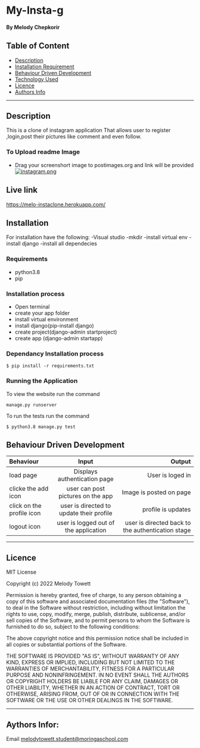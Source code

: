 # My-Insta-g
#### By Melody Chepkorir
## Table of Content
+ [Description](#description)
+ [Installation Requirement](#Installation)
+ [Behaviour Driven Development](#Behaviour-Driven-Development)
+ [Technology Used](#technology-used)
+ [Licence](#licence)
+ [Authors Info](#authors-info)

****
## Description
This is a clone of instagram application That allows user to register ,login,post their pictures like comment and even follow. 
### To Upload readme Image
* Drag your screenshort image to postimages.org and link will be provided
[![instagram.png](https://i.postimg.cc/QdRnnyWY/instagram.png)](https://postimg.cc/FYVZYGp0)
## Live link
https://melo-instaclone.herokuapp.com/
## Installation
For installation have the following:
-Visual studio
-mkdir
-install virtual env
-install django
-install all dependecies
### Requirements
* python3.8
* pip 
### Installation process
* Open terminal
* create your app folder
* install virtual environment
* install django(pip-install django)
* create project(django-admin startproject)
* create app (django-admin startapp)

### Dependancy Installation process

```
$ pip install -r requirements.txt

```

### Running the Application
To view the website run the command
```
manage.py runserver

```
To run the tests run the command
```
$ python3.8 manage.py test

```
## Behaviour Driven Development
| Behaviour | Input | Output |
| :---------------- | :---------------: | ------------------: |
| load page | Displays authentication page| User is loged in|
| clicke the add icon | user can post pictures on the app|Image is posted on page  |
| click on the profile icon  | user is directed to update their profile|profile is updates|
|logout icon|user is logged out of the application|user is directed back to the authentication stage|


****


## Licence
MIT License

Copyright (c) 2022 Melody Towett

Permission is hereby granted, free of charge, to any person obtaining a copy
of this software and associated documentation files (the "Software"), to deal
in the Software without restriction, including without limitation the rights
to use, copy, modify, merge, publish, distribute, sublicense, and/or sell
copies of the Software, and to permit persons to whom the Software is
furnished to do so, subject to the following conditions:

The above copyright notice and this permission notice shall be included in all
copies or substantial portions of the Software.

THE SOFTWARE IS PROVIDED "AS IS", WITHOUT WARRANTY OF ANY KIND, EXPRESS OR
IMPLIED, INCLUDING BUT NOT LIMITED TO THE WARRANTIES OF MERCHANTABILITY,
FITNESS FOR A PARTICULAR PURPOSE AND NONINFRINGEMENT. IN NO EVENT SHALL THE
AUTHORS OR COPYRIGHT HOLDERS BE LIABLE FOR ANY CLAIM, DAMAGES OR OTHER
LIABILITY, WHETHER IN AN ACTION OF CONTRACT, TORT OR OTHERWISE, ARISING FROM,
OUT OF OR IN CONNECTION WITH THE SOFTWARE OR THE USE OR OTHER DEALINGS IN THE
SOFTWARE.


****


## Aythors Infor:
Email melodytowett.student@moringaschool.com
